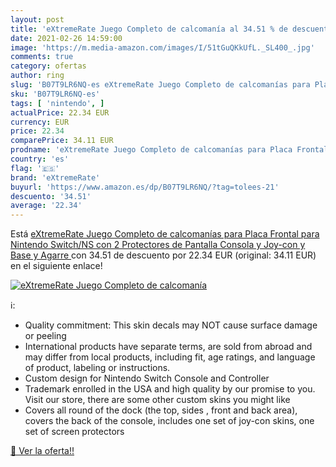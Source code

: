 ```yaml
---
layout: post
title: 'eXtremeRate Juego Completo de calcomanía al 34.51 % de descuento'
date: 2021-02-26 14:59:00
image: 'https://m.media-amazon.com/images/I/51tGuQKkUfL._SL400_.jpg'
comments: true
category: ofertas
author: ring
slug: 'B07T9LR6NQ-es eXtremeRate Juego Completo de calcomanías para Placa...'
sku: 'B07T9LR6NQ-es'
tags: [ 'nintendo', ]
actualPrice: 22.34 EUR
currency: EUR
price: 22.34
comparePrice: 34.11 EUR
prodname: 'eXtremeRate Juego Completo de calcomanías para Placa Frontal para Nintendo Switch/NS con 2 Protectores de Pantalla  Consola y Joy-con y Base y Agarre '
country: 'es'
flag: '🇪🇸'
brand: 'eXtremeRate'
buyurl: 'https://www.amazon.es/dp/B07T9LR6NQ/?tag=tolees-21'
descuento: '34.51'
average: '22.34'
---
```


Está [eXtremeRate Juego Completo de calcomanías para Placa Frontal para Nintendo Switch/NS con 2 Protectores de Pantalla  Consola y Joy-con y Base y Agarre ](https://www.amazon.es/dp/B07T9LR6NQ/?tag=tolees-21) con 34.51 de descuento por 22.34 EUR (original: 34.11 EUR) en el siguiente enlace!

[![eXtremeRate Juego Completo de calcomanía](https://m.media-amazon.com/images/I/51tGuQKkUfL._SL400_.jpg)](https://www.amazon.es/dp/B07T9LR6NQ/?tag=tolees-21)

ℹ️:

- Quality commitment: This skin decals may NOT cause surface damage or peeling
- International products have separate terms, are sold from abroad and may differ from local products, including fit, age ratings, and language of product, labeling or instructions.
- Custom design for Nintendo Switch Console and Controller
- Trademark enrolled in the USA and high quality by our promise to you. Visit our store, there are some other custom skins you might like
- Covers all round of the dock (the top, sides , front and back area), covers the back of the console, includes one set of joy-con skins, one set of screen protectors

[🛒 Ver la oferta!!](https://www.amazon.es/dp/B07T9LR6NQ/?tag=tolees-21)
